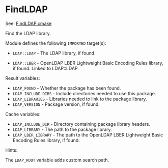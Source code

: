 # FindLDAP

See: [FindLDAP.cmake](https://github.com/petk/php-build-system/tree/master/cmake/cmake/modules/FindLDAP.cmake)

Find the LDAP library.

Module defines the following `IMPORTED` target(s):

* `LDAP::LDAP` - The LDAP library, if found.

* `LDAP::LBER` - OpenLDAP LBER Lightweight Basic Encoding Rules library, if
  found. Linked to LDAP::LDAP.

Result variables:

* `LDAP_FOUND` - Whether the package has been found.
* `LDAP_INCLUDE_DIRS` - Include directories needed to use this package.
* `LDAP_LIBRARIES` - Libraries needed to link to the package library.
* `LDAP_VERSION` - Package version, if found.

Cache variables:

* `LDAP_INCLUDE_DIR` - Directory containing package library headers.
* `LDAP_LIBRARY` - The path to the package library.
* `LDAP_LBER_LIBRARY` - The path to the OpenLDAP LBER Lightweight Basic Encoding
  Rules library, if found.

Hints:

The `LDAP_ROOT` variable adds custom search path.
